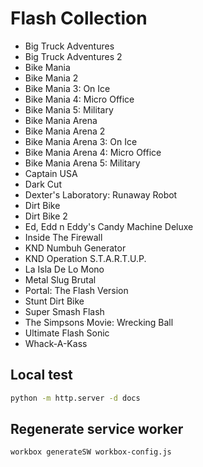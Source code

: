 # Flash Collection

- Big Truck Adventures
- Big Truck Adventures 2
- Bike Mania
- Bike Mania 2
- Bike Mania 3: On Ice
- Bike Mania 4: Micro Office
- Bike Mania 5: Military
- Bike Mania Arena
- Bike Mania Arena 2
- Bike Mania Arena 3: On Ice
- Bike Mania Arena 4: Micro Office
- Bike Mania Arena 5: Military
- Captain USA
- Dark Cut
- Dexter's Laboratory: Runaway Robot
- Dirt Bike
- Dirt Bike 2
- Ed, Edd n Eddy's Candy Machine Deluxe
- Inside The Firewall
- KND Numbuh Generator
- KND Operation S.T.A.R.T.U.P.
- La Isla De Lo Mono
- Metal Slug Brutal
- Portal: The Flash Version
- Stunt Dirt Bike
- Super Smash Flash
- The Simpsons Movie: Wrecking Ball
- Ultimate Flash Sonic
- Whack-A-Kass

## Local test

```bash
python -m http.server -d docs
```

## Regenerate service worker

```bash
workbox generateSW workbox-config.js
```
